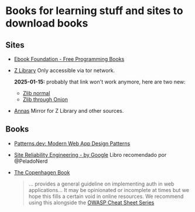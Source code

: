 # Books for learning stuff and sites to download books

## Sites

- [Ebook Foundation - Free Programming Books](https://github.com/EbookFoundation/free-programming-books)

- [Z Library](http://bookszlibb74ugqojhzhg2a63w5i2atv5bqarulgczawnbmsb6s6qead.onion/)
  Only accessible via tor network.

  **2025-01-15:** probably that link won't work anymore, here are two new:
  - [Zlib normal](https://z-library.sk/)
  - [Zlib through Onion](http://bookszlibb74ugqojhzhg2a63w5i2atv5bqarulgczawnbmsb6s6qead.onion/)

- [Annas](https://annas-archive.org/)
  Mirror for Z Library and other sources.

## Books

- [Patterns.dev: Modern Web App Design Patterns](https://www.patterns.dev/)

- [Site Reliability Engineering - by Google](https://sre.google/sre-book/table-of-contents/)
  Libro recomendado por @PeladoNerd

- [The Copenhagen Book](https://thecopenhagenbook.com/)
  > ... provides a general guideline on implementing auth in web applications...
  > It may be opinionated or incomplete at times but we hope this fills a certain void in online resources. We recommend using this alongside the [OWASP Cheat Sheet Series](https://cheatsheetseries.owasp.org/index.html)


